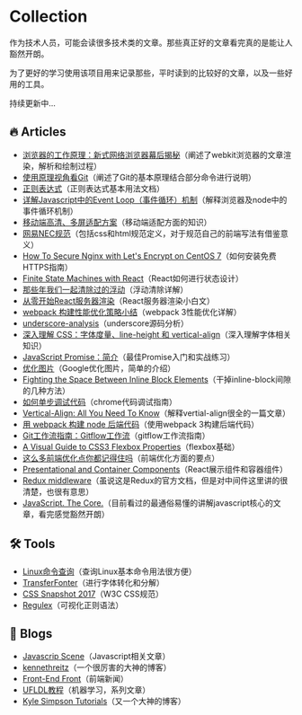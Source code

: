 # Collection

作为技术人员，可能会读很多技术类的文章。那些真正好的文章看完真的是能让人豁然开朗。

为了更好的学习使用该项目用来记录那些，平时读到的比较好的文章，以及一些好用的工具。

持续更新中...

## :fire: Articles
- [浏览器的工作原理：新式网络浏览器幕后揭秘](https://www.html5rocks.com/zh/tutorials/internals/howbrowserswork/#disqus_thread)（阐述了webkit浏览器的文章渲染，解析和绘制过程）
- [使用原理视角看Git](https://coding.net/help/doc/practice/git-principle.html)（阐述了Git的基本原理结合部分命令进行说明）
- [正则表达式](https://developer.mozilla.org/zh-CN/docs/Web/JavaScript/Guide/Regular_Expressions)（正则表达式基本用法文档）
- [详解Javascript中的Event Loop（事件循环）机制](https://zhuanlan.zhihu.com/p/33058983)（解释浏览器及node中的事件循环机制）
- [移动端高清、多屏适配方案](http://www.html-js.com/article/Mobile-terminal-H5-mobile-terminal-HD-multi-screen-adaptation-scheme%203041)（移动端适配方面的知识）
- [网易NEC规范](http://nec.netease.com/standard)（包括css和html规范定义，对于规范自己的前端写法有借鉴意义）
- [How To Secure Nginx with Let's Encrypt on CentOS 7](https://www.digitalocean.com/community/tutorials/how-to-secure-nginx-with-let-s-encrypt-on-centos-7)（如何安装免费HTTPS指南）
- [Finite State Machines with React](https://css-tricks.com/finite-state-machines-with-react/)（React如何进行状态设计）
- [那些年我们一起清除过的浮动](http://www.iyunlu.com/view/css-xhtml/55.html)（浮动清除详解）
- [从零开始React服务器渲染](http://www.alloyteam.com/2017/01/react-from-scratch-server-render/)（React服务器渲染小白文）
- [webpack 构建性能优化策略小结](https://segmentfault.com/a/1190000007891318)（webpack 3性能优化详解）
- [underscore-analysis](https://github.com/hanzichi/underscore-analysis/blob/master/underscore-1.8.3.js/underscore-1.8.3-analysis.js)（underscore源码分析）
- [深入理解 CSS：字体度量、line-height 和 vertical-align](https://zhuanlan.zhihu.com/p/25808995)（深入理解字体相关知识）
- [JavaScript Promise：简介](https://developers.google.com/web/fundamentals/primers/promises?hl=zh-cn)（最佳Promise入门和实战练习）
- [优化图片](https://developers.google.com/speed/docs/insights/OptimizeImages)（Google优化图片，简单的介绍）
- [Fighting the Space Between Inline Block Elements](https://css-tricks.com/fighting-the-space-between-inline-block-elements/)（干掉inline-block间隙的几种方法）
- [如何单步调试代码](https://developers.google.com/web/tools/chrome-devtools/javascript/step-code)（chrome代码调试指南）
- [Vertical-Align: All You Need To Know](https://christopheraue.net/design/vertical-align)（解释vertial-align很全的一篇文章）
- [用 webpack 构建 node 后端代码](https://zhuanlan.zhihu.com/p/20782320?utm_source=tuicool&utm_medium=referral)（使用webpack 3构建后端代码）
- [Git工作流指南：Gitflow工作流](http://blog.jobbole.com/76867/)（gitflow工作流指南）
- [A Visual Guide to CSS3 Flexbox Properties](https://scotch.io/tutorials/a-visual-guide-to-css3-flexbox-properties)（flexbox基础）
- [这么多前端优化点你都记得住吗](https://github.com/zwwill/blog/issues/1)（前端优化方面的要点）
- [Presentational and Container Components](https://medium.com/@dan_abramov/smart-and-dumb-components-7ca2f9a7c7d0)（React展示组件和容器组件）
- [Redux middleware](https://redux.js.org/advanced/middleware)（虽说这是Redux的官方文档，但是对中间件这里讲的很清楚，也很有意思）
- [JavaScript. The Core.](http://dmitrysoshnikov.com/ecmascript/javascript-the-core/)（目前看过的最通俗易懂的讲解javascript核心的文章，看完感觉豁然开朗）

## 🛠 Tools
- [Linux命令查询](http://linux.51yip.com/)（查询Linux基本命令用法很方便）
- [TransferFonter](https://transfonter.org/)（进行字体转化和分解）
- [CSS Snapshot 2017](https://www.w3.org/TR/CSS/#css)（W3C CSS规范）
- [Regulex](https://jex.im/regulex)（可视化正则语法）

## :rocket: Blogs
- [Javascrip Scene](https://medium.com/javascript-scene)（Javascript相关文章）
- [kennethreitz](https://www.kennethreitz.org)（一个很厉害的大神的博客）
- [Front-End Front](https://frontendfront.com/)（前端新闻）
- [UFLDL教程](http://ufldl.stanford.edu/wiki/index.php/UFLDL%E6%95%99%E7%A8%8B)（机器学习，系列文章）
- [Kyle Simpson Tutorials](https://davidwalsh.name/author/kylesimpson)（又一个大神的博客）
